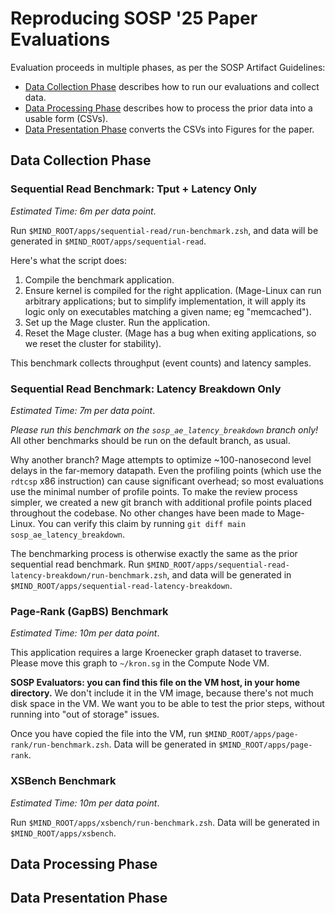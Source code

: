 # Reproducing SOSP '25 Paper Evaluations

Evaluation proceeds in multiple phases, as per the SOSP Artifact Guidelines:

- [Data Collection Phase](#data-collection-phase) describes how to run our
  evaluations and collect data. 
- [Data Processing Phase](#data-processing-phase) describes how to process the
  prior data into a usable form (CSVs). 
- [Data Presentation Phase](#data-presentation-phase) converts the CSVs into
  Figures for the paper. 


## Data Collection Phase

### Sequential Read Benchmark: Tput + Latency Only

*Estimated Time: 6m per data point*. 

Run `$MIND_ROOT/apps/sequential-read/run-benchmark.zsh`, and data will be
generated in `$MIND_ROOT/apps/sequential-read`. 

Here's what the script does: 

1. Compile the benchmark application. 
2. Ensure kernel is compiled for the right application. 
   (Mage-Linux can run arbitrary applications; but to simplify implementation,
   it will apply its logic only on executables matching a given name; eg
   "memcached"). 
3. Set up the Mage cluster. Run the application. 
4. Reset the Mage cluster. (Mage has a bug when exiting applications, so we
   reset the cluster for stability). 

This benchmark collects throughput (event counts) and latency samples. 

### Sequential Read Benchmark: Latency Breakdown Only

*Estimated Time: 7m per data point*. 

*Please run this benchmark on the `sosp_ae_latency_breakdown` branch only!*
All other benchmarks should be run on the default branch, as usual. 

Why another branch? 
Mage attempts to optimize ~100-nanosecond level delays in the far-memory
datapath. Even the profiling points (which use the `rdtcsp` x86 instruction)
can cause significant overhead; so most evaluations use the minimal number of
profile points. 
To make the review process simpler, we created a new git branch with
additional profile points placed throughout the codebase. No other changes
have been made to Mage-Linux. You can verify this claim by running
`git diff main sosp_ae_latency_breakdown`. 

The benchmarking process is otherwise exactly the same as the prior sequential
read benchmark. Run
`$MIND_ROOT/apps/sequential-read-latency-breakdown/run-benchmark.zsh`, and
data will be generated in `$MIND_ROOT/apps/sequential-read-latency-breakdown`. 


### Page-Rank (GapBS) Benchmark

*Estimated Time: 10m per data point*. 

This application requires a large Kroenecker graph dataset to traverse. 
Please move this graph to `~/kron.sg` in the Compute Node VM. 

**SOSP Evaluators: you can find this file on the VM host, in your home
directory.** We don't include it in the VM image, because there's not much disk
space in the VM. We want you to be able to test the prior steps, without
running into "out of storage" issues.

Once you have copied the file into the VM, run
`$MIND_ROOT/apps/page-rank/run-benchmark.zsh`.
Data will be generated in `$MIND_ROOT/apps/page-rank`. 

### XSBench Benchmark

*Estimated Time: 10m per data point*. 

Run `$MIND_ROOT/apps/xsbench/run-benchmark.zsh`.
Data will be generated in `$MIND_ROOT/apps/xsbench`. 


## Data Processing Phase

## Data Presentation Phase

